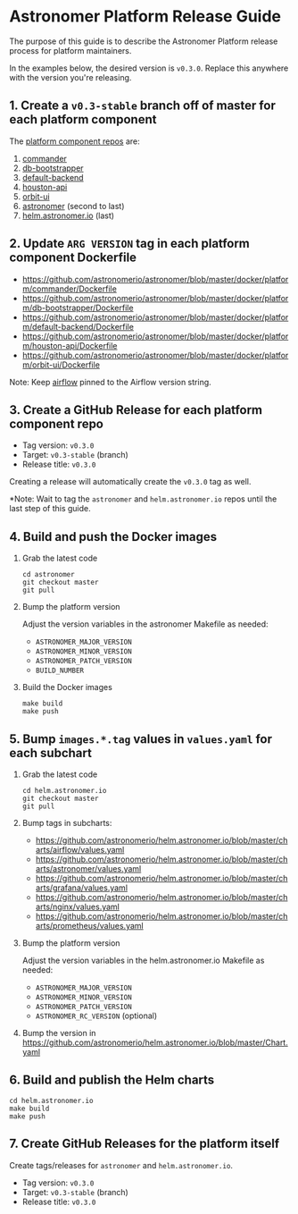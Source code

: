 # Astronomer Platform Release Guide

The purpose of this guide is to describe the Astronomer Platform release process for platform maintainers.

In the examples below, the desired version is `v0.3.0`.  Replace this anywhere with the version you're releasing.

## 1. Create a `v0.3-stable` branch off of master for each platform component

The [platform component repos](https://github.com/astronomerio/astronomer/tree/master/docker/platform) are:

1. [commander](https://github.com/astronomerio/commander)
1. [db-bootstrapper](https://github.com/astronomerio/db-bootstrapper)
1. [default-backend](https://github.com/astronomerio/default-backend)
1. [houston-api](https://github.com/astronomerio/houston-api)
1. [orbit-ui](https://github.com/astronomerio/orbit-ui)
1. [astronomer](https://github.com/astronomerio/astronomer) (second to last)
1. [helm.astronomer.io](https://github.com/astronomerio/helm.astronomer.io) (last)

## 2. Update `ARG VERSION` tag in each platform component Dockerfile

- https://github.com/astronomerio/astronomer/blob/master/docker/platform/commander/Dockerfile
- https://github.com/astronomerio/astronomer/blob/master/docker/platform/db-bootstrapper/Dockerfile
- https://github.com/astronomerio/astronomer/blob/master/docker/platform/default-backend/Dockerfile
- https://github.com/astronomerio/astronomer/blob/master/docker/platform/houston-api/Dockerfile
- https://github.com/astronomerio/astronomer/blob/master/docker/platform/orbit-ui/Dockerfile

Note: Keep [airflow](https://github.com/astronomerio/astronomer/blob/master/docker/platform/airflow/Dockerfile) pinned to the Airflow version string.

## 3. Create a GitHub Release for each platform component repo

- Tag version: `v0.3.0`
- Target: `v0.3-stable` (branch)
- Release title: `v0.3.0`

Creating a release will automatically create the `v0.3.0` tag as well.

\*Note: Wait to tag the `astronomer` and `helm.astronomer.io` repos until the last step of this guide.

## 4. Build and push the Docker images

1. Grab the latest code

	```shell
	cd astronomer
	git checkout master
	git pull
	```

1. Bump the platform version

	Adjust the version variables in the astronomer Makefile as needed:

	- `ASTRONOMER_MAJOR_VERSION`
	- `ASTRONOMER_MINOR_VERSION`
	- `ASTRONOMER_PATCH_VERSION`
	- `BUILD_NUMBER`

1. Build the Docker images

	```shell
	make build
	make push
	```

## 5. Bump `images.*.tag` values in `values.yaml` for each subchart

1. Grab the latest code

	```shell
	cd helm.astronomer.io
	git checkout master
	git pull
	```

1. Bump tags in subcharts:

	- https://github.com/astronomerio/helm.astronomer.io/blob/master/charts/airflow/values.yaml
	- https://github.com/astronomerio/helm.astronomer.io/blob/master/charts/astronomer/values.yaml
	- https://github.com/astronomerio/helm.astronomer.io/blob/master/charts/grafana/values.yaml
	- https://github.com/astronomerio/helm.astronomer.io/blob/master/charts/nginx/values.yaml
	- https://github.com/astronomerio/helm.astronomer.io/blob/master/charts/prometheus/values.yaml

1. Bump the platform version

	Adjust the version variables in the helm.astronomer.io Makefile as needed:

	- `ASTRONOMER_MAJOR_VERSION`
	- `ASTRONOMER_MINOR_VERSION`
	- `ASTRONOMER_PATCH_VERSION`
	- `ASTRONOMER_RC_VERSION` (optional)

1. Bump the version in https://github.com/astronomerio/helm.astronomer.io/blob/master/Chart.yaml

## 6. Build and publish the Helm charts

```shell
cd helm.astronomer.io
make build
make push
```

## 7. Create GitHub Releases for the platform itself

Create tags/releases for `astronomer` and `helm.astronomer.io`.

- Tag version: `v0.3.0`
- Target: `v0.3-stable` (branch)
- Release title: `v0.3.0`
